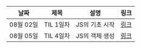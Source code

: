 | 날짜 | 제목  | 설명              | 링크     |
| ---- | ----- | ----------------- | -------- |
| 08월 02일 | TIL 1일차 | JS의 기초 시작 | [링크](https://velog.io/@gyulhana/TIL-%EB%8D%B0%EB%B8%8C%EC%BD%94%EC%8A%A4-01-%EB%87%8C%EA%B0%80-%ED%84%B0%EC%A7%80%EA%B3%A0-%EC%9E%88%EC%96%B4%EC%9A%94) |
| 08월 05일 | TIL 4일차 | JS의 객체 생성 | [링크](https://velog.io/@gyulhana/TIL-JS-%EA%B0%9D%EC%B2%B4%EB%A5%BC-%EC%83%9D%EC%84%B1%ED%95%98%EB%8A%94-4%EA%B0%80%EC%A7%80-%EB%B0%A9%EB%B2%95) |